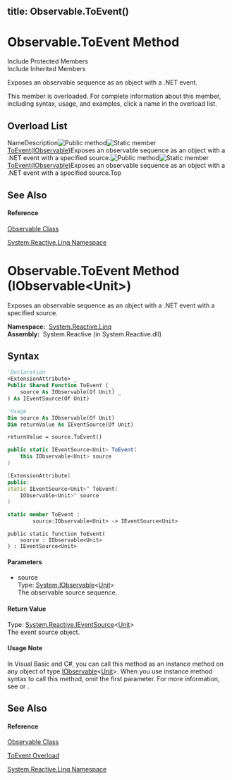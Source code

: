 title: Observable.ToEvent()
---
# Observable.ToEvent Method

Include Protected Members  
Include Inherited Members

Exposes an observable sequence as an object with a .NET event.

This member is overloaded. For complete information about this member, including syntax, usage, and examples, click a name in the overload list.

## Overload List

NameDescription![Public method](https://reactiveui.net/assets/img/Hh303103.pubmethod(en-us,VS.103).gif "Public method")![Static member](https://reactiveui.net/assets/img/Hh244319.static(en-us,VS.103).gif "Static member")[ToEvent<TSource>(IObservable<TSource>)](https://msdn.microsoft.com/en-us/library/m:system.reactive.linq.observable.toevent%60%601(system.iobservable%7b%60%600%7d)(v=VS.103))Exposes an observable sequence as an object with a .NET event with a specified source.![Public method](https://reactiveui.net/assets/img/Hh303103.pubmethod(en-us,VS.103).gif "Public method")![Static member](https://reactiveui.net/assets/img/Hh244319.static(en-us,VS.103).gif "Static member")[ToEvent(IObservable<Unit>)](https://msdn.microsoft.com/en-us/library/m:system.reactive.linq.observable.toevent(system.iobservable%7bsystem.reactive.unit%7d)(v=VS.103))Exposes an observable sequence as an object with a .NET event with a specified source.Top

## See Also

#### Reference

[Observable Class](Observable\Observable.md)

[System.Reactive.Linq Namespace](System.Reactive.Linq\System.Reactive.Linq.md)

# Observable.ToEvent Method (IObservable\<Unit\>)

Exposes an observable sequence as an object with a .NET event with a specified source.

**Namespace:**  [System.Reactive.Linq](System.Reactive.Linq\System.Reactive.Linq.md)  
**Assembly:**  System.Reactive (in System.Reactive.dll)

## Syntax

```vb
'Declaration
<ExtensionAttribute> _
Public Shared Function ToEvent ( _
    source As IObservable(Of Unit) _
) As IEventSource(Of Unit)
```

```vb
'Usage
Dim source As IObservable(Of Unit)
Dim returnValue As IEventSource(Of Unit)

returnValue = source.ToEvent()
```

```csharp
public static IEventSource<Unit> ToEvent(
    this IObservable<Unit> source
)
```

```c++
[ExtensionAttribute]
public:
static IEventSource<Unit>^ ToEvent(
    IObservable<Unit>^ source
)
```

```fsharp
static member ToEvent : 
        source:IObservable<Unit> -> IEventSource<Unit> 
```

```jscript
public static function ToEvent(
    source : IObservable<Unit>
) : IEventSource<Unit>
```

#### Parameters

- source  
  Type: [System.IObservable](https://msdn.microsoft.com/en-us/library/Dd990377)\<[Unit](Unit\Unit.md)\>  
  The observable source sequence.

#### Return Value

Type: [System.Reactive.IEventSource](IEventSource\IEventSource(T).md)\<[Unit](Unit\Unit.md)\>  
The event source object.

#### Usage Note

In Visual Basic and C\#, you can call this method as an instance method on any object of type [IObservable](https://msdn.microsoft.com/en-us/library/Dd990377)\<[Unit](Unit\Unit.md)\>. When you use instance method syntax to call this method, omit the first parameter. For more information, see [](https://msdn.microsoft.com/en-us/library/Bb384936) or [](https://msdn.microsoft.com/en-us/library/Bb383977).

## See Also

#### Reference

[Observable Class](Observable\Observable.md)

[ToEvent Overload](ToEvent\Observable.ToEvent.md)

[System.Reactive.Linq Namespace](System.Reactive.Linq\System.Reactive.Linq.md)
